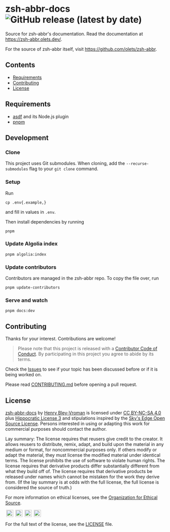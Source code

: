 # zsh-abbr-docs ![GitHub release (latest by date)](https://img.shields.io/github/v/release/olets/zsh-abbr-docs)

Source for zsh-abbr's documentation. Read the documentation at <https://zsh-abbr.olets.dev/>.

For the source of zsh-abbr itself, visit <https://github.com/olets/zsh-abbr>.

## Contents

- [Requirements](#requirements)
- [Contributing](#contributing)
- [License](#License)

## Requirements

- [asdf](https://asdf-vm.com/) and its Node.js plugin
- [pnpm](https://pnpm.io/)

## Development

### Clone

This project uses Git submodules. When cloning, add the `--recurse-submodules` flag to your `git clone` command.

### Setup

Run

```shell
cp .env{.example,}
```

and fill in values in `.env`.

Then install dependencies by running

```shell
pnpm
```

### Update Algolia index

```shell
pnpm algolia:index
```

### Update contributors

Contributors are managed in the zsh-abbr repo. To copy the file over, run

```shell
pnpm update-contributors
```

### Serve and watch

```shell
pnpm docs:dev
```

## Contributing

Thanks for your interest. Contributions are welcome!

> Please note that this project is released with a [Contributor Code of Conduct](CODE_OF_CONDUCT.md). By participating in this project you agree to abide by its terms.

Check the [Issues](https://github.com/olets/zsh-abbr-docs/issues) to see if your topic has been discussed before or if it is being worked on.

Please read [CONTRIBUTING.md](CONTRIBUTING.md) before opening a pull request.

## License

<p xmlns:dct="http://purl.org/dc/terms/" xmlns:cc="http://creativecommons.org/ns#" class="license-text"><a rel="cc:attributionURL" property="dct:title" href="https://www.github.com/olets/zsh-abbr-docs">zsh-abbr-docs</a> by <a rel="cc:attributionURL dct:creator" property="cc:attributionName" href="https://www.github.com/olets">Henry Bley-Vroman</a> is licensed under <a rel="license" href="https://creativecommons.org/licenses/by-nc-sa/4.0">CC BY-NC-SA 4.0</a> plus <a rel="license" href="https://firstdonoharm.dev">Hippocratic License 3</a> and stipulations inspired by the <a rel="license" href="https://skysedge.com/opensource/index.html">Sky's Edge Open Source License</a>. Persons interested in using or adapting this work for commercial purposes should contact the author.</p>

Lay summary: The license requires that reusers give credit to the creator. It allows reusers to distribute, remix, adapt, and build upon the material in any medium or format, for noncommercial purposes only. If others modify or adapt the material, they must license the modified material under identical terms.  The license prohibits the use of software to violate human rights. The license requires that derivative products differ substantially different from what they build off of. The license requires that derivative products be released under names which cannot be mistaken for the work they derive from. (If the lay summary is at odds with the full license, the full license is considered the source of truth.)

For more information on ethical licenses, see the [Organization for Ethical Source](https://ethicalsource.dev).

<img style="height:22px!important;margin-left:3px;vertical-align:text-bottom;" src="https://mirrors.creativecommons.org/presskit/icons/cc.svg?ref=chooser-v1" title="Creative Commons-licensed" /> <img style="height:22px!important;margin-left:3px;vertical-align:text-bottom;" src="https://mirrors.creativecommons.org/presskit/icons/by.svg?ref=chooser-v1" title="Creative Commons: Attribution" /> <img style="height:22px!important;margin-left:3px;vertical-align:text-bottom;" src="https://mirrors.creativecommons.org/presskit/icons/nc.svg?ref=chooser-v1" title="Creative Commons: NonCommercial"/> <img style="height:22px!important;margin-left:3px;vertical-align:text-bottom;" src="https://mirrors.creativecommons.org/presskit/icons/sa.svg?ref=chooser-v1" title="Creative Commons: ShareAlike" />

For the full text of the license, see the [LICENSE](LICENSE) file.
